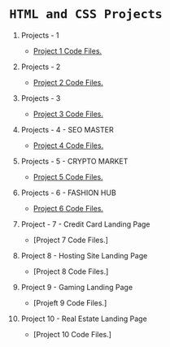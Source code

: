 # `HTML and CSS Projects`

1. Projects - 1

    - [Project 1 Code Files.](https://github.com/yashoda11/FullStackJavaScript-2.0/tree/main/FSJS2%20-%20Assignments/HTML%20and%20CSS%20Projects%20Assignment/PROJECT%20-%201)
    
2. Projects - 2

    - [Project 2 Code Files.](https://github.com/yashoda11/FullStackJavaScript-2.0/tree/main/FSJS2%20-%20Assignments/HTML%20and%20CSS%20Projects%20Assignment/PROJECT%20-%202)
    
3. Projects - 3

    - [Project 3 Code Files.](https://github.com/yashoda11/FullStackJavaScript-2.0/tree/main/FSJS2%20-%20Assignments/HTML%20and%20CSS%20Projects%20Assignment/PROJECT%20-%203)
    
4. Projects - 4 - SEO MASTER

    - [Project 4 Code Files.](https://github.com/yashoda11/FullStackJavaScript-2.0/tree/main/FSJS2%20-%20Assignments/HTML%20and%20CSS%20Projects%20Assignment/Project%204%20-%20SEO%20Master)
    
5. Projects - 5 - CRYPTO MARKET

    - [Project 5 Code Files.](https://github.com/yashoda11/FullStackJavaScript-2.0/tree/main/FSJS2%20-%20Assignments/HTML%20and%20CSS%20Projects%20Assignment/Project%205%20-%20Crypto%20Market)
    
6. Projects - 6 - FASHION HUB

    - [Project 6 Code Files.](https://github.com/yashoda11/FullStackJavaScript-2.0/tree/main/FSJS2%20-%20Assignments/HTML%20and%20CSS%20Projects%20Assignment/Project%206%20-%20Fashion%20Hub)
    
 7. Project - 7 - Credit Card Landing Page
 
    - [Project 7 Code Files.]
 8. Project 8 - Hosting Site Landing Page
 
    - [Project 8 Code Files.]
 9. Project 9 - Gaming Landing Page
 
    - [Projeft 9 Code Files.]
10. Project 10 - Real Estate Landing Page

    - [Project 10 Code Files.]





